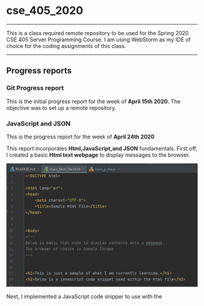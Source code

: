 # cse_405_2020
___

This is a class required remote repository to be used for the Spring 2020 CSE 405 Server Programming Course.
I am using WebStorm as my IDE of choice for the coding assignments of this class. 
___
## Progress reports

### Git Progress report
This is the initial progress report for the week of **April 15th 2020.**
The objective was to set up a remote repository. 

### JavaScript and JSON
This is the progress report for the week of **April 24th 2020**

This report incorporates **Html,JavaScript,and JSON** fundamentals.
First off, I created a basic **Html text webpage** to display messages to the browser.

![skeleton](https://github.com/r0meroh/cse_405_2020/blob/master/images/html_body.PNG)


Next, I implemented a JavaScript code snipper to use with the <script> tag
  
![algosHtml](https://github.com/r0meroh/cse_405_2020/blob/master/images/algos_in_html.PNG)
 
 
 So far that gave us the output seen here in a **Chrome Browser** 
 
 ![resultBrowser](https://github.com/r0meroh/cse_405_2020/blob/master/images/result_html.PNG)
 
 
 After this, I created a seperate Javascript file to 'import' into the html file
 
 ![javascriptTag](https://github.com/r0meroh/cse_405_2020/blob/master/images/javascript_scriptTag.PNG)
 
 Using the additional **Html** syntax, I created a list for instructions the user can follow
 
 ![firstResult](https://github.com/r0meroh/cse_405_2020/blob/master/images/result_javascript.PNG)
 
This, so far, has been easy to accomplish, but in lecture, we learned about using the browser's **Developer Tools** to compile
to a browser based console. For this I added the following to the JavaScript file to display array manipulation, concatenation, and function declerations/initializations and loops.

![javaScriptBody](https://github.com/r0meroh/cse_405_2020/blob/master/images/javascript_code.PNG)



I also created a **Fibonacci Sequence Algorithm** from the pseudo code in the book I am currently reading "Fundamentals of Algorithmics"

![fibo](https://github.com/r0meroh/cse_405_2020/blob/master/images/fibo.PNG)


Unfortunately, I could not figure out in time how to implement the same algorithm using JavaScript's promises. I wanted to use them in a recursive manner, I will keep trying to complete it.

Here is the end result the code displays on the web brower's console. I used console Warnings to facilitate the readability of the console between code snippets


![JSON](https://github.com/r0meroh/cse_405_2020/blob/master/images/JSON.PNG)


The program also uses JavaScript's object oriented ability to implement objects and parse them into JSON styled output that can be written to an external file or sent to a server of choice


![console](https://github.com/r0meroh/cse_405_2020/blob/master/images/console_result.PNG)

---
---
---
### Node.Js

This is the progress report for the **Node.Js** week of **5/1/2020**.
I am able to understand the basics of Node modules and **NPM** which is a collection of Node Modules that one can use in their code. That is the whole point of Node.Js, to use and make node modules that can be implemented in the code. All of this is done in a way called "asynchronous" which means more than one process can be called and executed without having to wait on an other process to finish first before continuing in the script file.

Here I created a simple script

![script_node](https://github.com/r0meroh/cse_405_2020/blob/master/images/test_script.PNG)

I assign the value to be used and compare it to what I am expecting:

![result_node](https://github.com/r0meroh/cse_405_2020/blob/master/images/test_result.PNG)


Node modules are similar to the vast python libraries/modules used in python programs. In Node.Js there is a repository of various Node Modules that one can use on their code.  
Here I install some Node.Js modules to use on my code


![Node_installs](https://github.com/r0meroh/cse_405_2020/blob/master/images/installing_node_modules.PNG)


I made my own server script to run on my local machine within the console, I also made a version that I dictate which port to run on so when the browser is used the given port is required to access the result of the script.

![server_script](https://github.com/r0meroh/cse_405_2020/tree/master/images)



![server_result](https://github.com/r0meroh/cse_405_2020/blob/master/images/server_result.PNG)


![server_port](https://github.com/r0meroh/cse_405_2020/blob/master/images/server_port.PNG)


![server_running](https://github.com/r0meroh/cse_405_2020/blob/master/images/server_port_running.PNG)

![server_browser_port](https://github.com/r0meroh/cse_405_2020/blob/master/images/browser_port.PNG)

unfortuantely, I experienced a bug in some modules that I used that were old. Here both the IDE I am using(webstorm) and Github detected the potential compromised files.

![security](https://github.com/r0meroh/cse_405_2020/blob/master/images/security.PNG)


after removing these files, obviously the code couldn't run


![powershell](https://github.com/r0meroh/cse_405_2020/blob/master/images/node_missing_package.PNG)



This also led to merge conflicts with the repository remotely

![merge_conflict](https://github.com/r0meroh/cse_405_2020/blob/master/images/merge_conflict.PNG)

so, all in all I learned the basics of Node.Js and how to use modules and the importance of version control with relation to locally hosted working code and remote conflicts due to missing packages. Most importantly I learned the need for running certain Node.Js Modules with specific versions and updates that issued bug and security fixes.

---
---
### Firebase and authentication
This is the progress report for **5/8/2020** which is firebase implementation and user authentication.

first, I created a *Project* with the account I created in Google's firebase

![create](https://github.com/r0meroh/cse_405_2020/blob/master/images_firebase/firebase_create.PNG)

In this class we are making a **WebApp**, so that is what I chose in the *firebase console* to be able to link to my localhost project on my computer.


![console](https://github.com/r0meroh/cse_405_2020/blob/master/images_firebase/firebase_console.PNG)



I am given a **appId** and **authDomain** as well as other fields with their values directly from Firebase to be directly injected into the code of my app. For security reasons, I am not providing a full screenshot of the credentials.

![config](https://github.com/r0meroh/cse_405_2020/blob/master/images_firebase/initialize_firebase.PNG)

Firebase gives couple of options in the matter of methods for user identification, here is the template I chose to go with, which sends an email to the user to verify the account.

![verify](https://github.com/r0meroh/cse_405_2020/blob/master/images_firebase/user_authentication.PNG)


In the next progress report *firebase's* **firestore** will be used to create a data base that permitted users will be allowed to manipulate.


---
---
### Firestore Cloud based Database

This is the **Progress report for may 15th, 2020**

As part of the #webApp# that needs to be created for this class, a cloud storage provider named **Firestore** is implemented to work with the previous code from *Google's* **firebase**.

The first step is in the **Firebase** console I initalize a database with the **Firestore** option.

I add entries to the database manually in my code.


![employee_code](https://github.com/r0meroh/cse_405_2020/blob/master/images_firebase/employees_firestore.PNG)



I linked the my current code for the web app with the firestore console:



![link](https://github.com/r0meroh/cse_405_2020/blob/master/images_firebase/firestore_code.PNG)



and with that I am able to see the changes up on the cloud within the database option in the console of my firebase project:

![changes](https://github.com/r0meroh/cse_405_2020/blob/master/images_firebase/added_employees.PNG)


![changes_2](https://github.com/r0meroh/cse_405_2020/blob/master/images_firebase/firestore_console.PNG)
